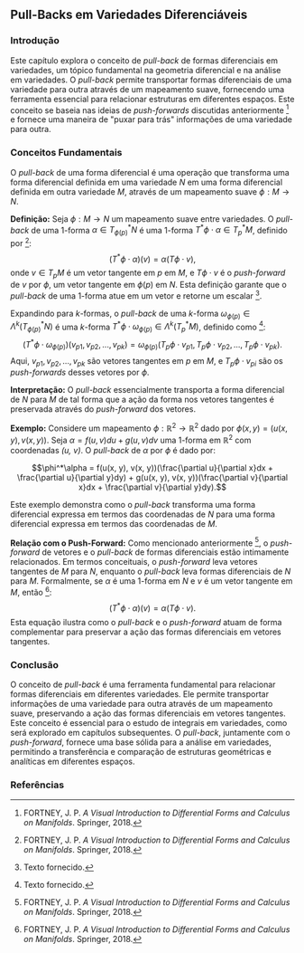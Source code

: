 ## Pull-Backs em Variedades Diferenciáveis

### Introdução
Este capítulo explora o conceito de *pull-back* de formas diferenciais em variedades, um tópico fundamental na geometria diferencial e na análise em variedades. O *pull-back* permite transportar formas diferenciais de uma variedade para outra através de um mapeamento suave, fornecendo uma ferramenta essencial para relacionar estruturas em diferentes espaços. Este conceito se baseia nas ideias de *push-forwards* discutidas anteriormente [^323] e fornece uma maneira de "puxar para trás" informações de uma variedade para outra.

### Conceitos Fundamentais

O *pull-back* de uma forma diferencial é uma operação que transforma uma forma diferencial definida em uma variedade *N* em uma forma diferencial definida em outra variedade *M*, através de um mapeamento suave $\phi: M \rightarrow N$.

**Definição:** Seja $\phi: M \rightarrow N$ um mapeamento suave entre variedades. O *pull-back* de uma 1-forma $\alpha \in T^*_{\phi(p)}N$ é uma 1-forma $T^*\phi \cdot \alpha \in T^*_pM$, definido por [^325]:
$$(T^*\phi \cdot \alpha)(v) = \alpha(T\phi \cdot v),$$
onde $v \in T_pM$ é um vetor tangente em *p* em *M*, e $T\phi \cdot v$ é o *push-forward* de *v* por $\phi$, um vetor tangente em $\phi(p)$ em *N*. Esta definição garante que o *pull-back* de uma 1-forma atue em um vetor e retorne um escalar [^1].

Expandindo para *k*-formas, o *pull-back* de uma *k*-forma $\omega_{\phi(p)} \in \Lambda^k(T^*_{\phi(p)}N)$ é uma *k*-forma $T^*\phi \cdot \omega_{\phi(p)} \in \Lambda^k(T^*_pM)$, definido como [^1]:
$$(T^*\phi \cdot \omega_{\phi(p)})(v_{p1}, v_{p2}, ..., v_{pk}) = \omega_{\phi(p)}(T_p\phi \cdot v_{p1}, T_p\phi \cdot v_{p2}, ..., T_p\phi \cdot v_{pk}).$$
Aqui, $v_{p1}, v_{p2}, ..., v_{pk}$ são vetores tangentes em *p* em *M*, e $T_p\phi \cdot v_{pi}$ são os *push-forwards* desses vetores por $\phi$.

**Interpretação:** O *pull-back* essencialmente transporta a forma diferencial de *N* para *M* de tal forma que a ação da forma nos vetores tangentes é preservada através do *push-forward* dos vetores.

**Exemplo:** Considere um mapeamento $\phi: \mathbb{R}^2 \rightarrow \mathbb{R}^2$ dado por $\phi(x, y) = (u(x, y), v(x, y))$. Seja $\alpha = f(u, v)du + g(u, v)dv$ uma 1-forma em $\mathbb{R}^2$ com coordenadas *(u, v)*. O *pull-back* de $\alpha$ por $\phi$ é dado por:

$$\phi^*\alpha = f(u(x, y), v(x, y))(\frac{\partial u}{\partial x}dx + \frac{\partial u}{\partial y}dy) + g(u(x, y), v(x, y))(\frac{\partial v}{\partial x}dx + \frac{\partial v}{\partial y}dy).$$

Este exemplo demonstra como o *pull-back* transforma uma forma diferencial expressa em termos das coordenadas de *N* para uma forma diferencial expressa em termos das coordenadas de *M*.

**Relação com o Push-Forward:**
Como mencionado anteriormente [^323], o *push-forward* de vetores e o *pull-back* de formas diferenciais estão intimamente relacionados. Em termos conceituais, o *push-forward* leva vetores tangentes de *M* para *N*, enquanto o *pull-back* leva formas diferenciais de *N* para *M*. Formalmente, se $\alpha$ é uma 1-forma em *N* e *v* é um vetor tangente em *M*, então [^325]:
$$(T^*\phi \cdot \alpha)(v) = \alpha(T\phi \cdot v).$$
Esta equação ilustra como o *pull-back* e o *push-forward* atuam de forma complementar para preservar a ação das formas diferenciais em vetores tangentes.

### Conclusão
O conceito de *pull-back* é uma ferramenta fundamental para relacionar formas diferenciais em diferentes variedades. Ele permite transportar informações de uma variedade para outra através de um mapeamento suave, preservando a ação das formas diferenciais em vetores tangentes. Este conceito é essencial para o estudo de integrais em variedades, como será explorado em capítulos subsequentes. O *pull-back*, juntamente com o *push-forward*, fornece uma base sólida para a análise em variedades, permitindo a transferência e comparação de estruturas geométricas e analíticas em diferentes espaços.

### Referências
[^1]: Texto fornecido.
[^323]: FORTNEY, J. P. *A Visual Introduction to Differential Forms and Calculus on Manifolds*. Springer, 2018.
[^325]: FORTNEY, J. P. *A Visual Introduction to Differential Forms and Calculus on Manifolds*. Springer, 2018.

<!-- END -->